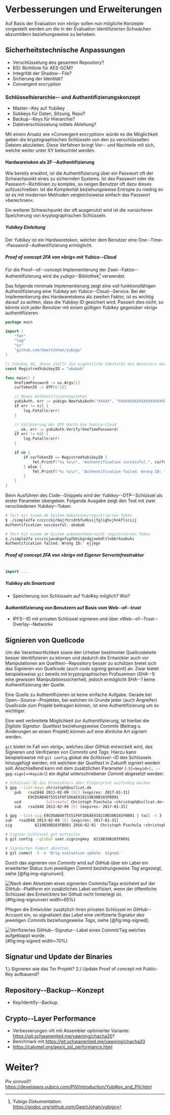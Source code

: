 # Verbesserungen und Erweiterungen

Auf Basis der Evaluation von »brig« sollen nun mögliche Konzepte vorgestellt
werden um die in der Evaluation identifizierten Schwächen abzumildern
beziehungsweise zu beheben.

## Sicherheitstechnische Anpassungen

* Verschlüsselung des gesamten Repository?
* BSI: Richtlinie für AES-GCM?
* Integrität der Shadow--File?
* Sicherung der Identität?
* Convergent encryption

### Schlüsselhierarchie-- und Authentifizierungskonzept

* Master--Key auf Yubikey
* Subkeys für Daten, Sitzung, Repo?
* Backup--Keys für Hierarchie?
* Dateiverschlüsselung mittels Ableitung?

Mit einem Ansatz wie »Convergent encryption« würde es die Möglichkeit geben die
kryptographischen Schlüsseln von den zu verschlüsselten Dateien abzuleiten.
Diese Verfahren bringt Vor-- und Nachteile mit sich, welche weiter unter XY
beleuchtet werden.


#### Hardwaretoken als 2F--Authentifizierung

Wie bereits erwähnt, ist die Authentifizierung über ein Passwort oft der
Schwachpunkt eines zu sichernden Systems. Ist das Passwort oder die
Passwort--Richtlinien zu komplex, so neigen Benutzer oft dazu dieses
aufzuschreiben. Ist die Komplexität beziehungsweise Entropie zu niedrig so ist
es mit modernen Methoden vergleichsweise einfach das Passwort »berechnen«.

Ein weiterer Schwachpunkt der oft ausgenutzt wird ist die »unsichere«
Speicherung von kryptographischen Schlüsseln.

##### Yubikey Einleitung

Der *Yubikey* ist ein Hardwaretoken, welcher dem Benutzer eine
One--Time--Password--Authentifizierung ermöglicht.

##### Proof of concept 2FA von »brig« mit Yubico--Cloud

Für die Proof--of--concept Implementierung der Zwei--Faktor--Authentifizierung
wird die *yubigo*--Bibliothek[^FN_YUBIGO] verwendet.

[^FN_YUBIGO]: Yubigo Dokumentation: <https://godoc.org/github.com/GeertJohan/yubigo>

Das folgende minimale Implementierung zeigt eine voll funktionsfähigen
Authentifizierung eine *Yubikey* am *Yubico*--Cloud--Service. Bei der
Implementierung des Hardwaretokens als zweiten Faktor, ist es wichtig darauf zu
achten, dass die *Yubikey ID* gesichert wird. Passiert dies nicht, so könnte
sich jeder Benutzer mit einem gültigen *Yubikey* gegenüber »brig«
authentifizieren.

~~~go
package main

import (
	"fmt"
	"log"
	"os"
	"github.com/GeertJohan/yubigo"
)

// Yubikey ID, diese stellt die eigetnliche Identität des Benutzers dar.
const RegistredYubikeyID = "ababab"

func main() {
	OneTimePassword := os.Args[1]
	curTokenID := OTP[6:12]

	// Neues Authentifizierungstoken
	yubiAuth, err := yubigo.NewYubiAuth("XXXXX", "XXXXXXXXXXXXXXXXXXXXXXXXXXXX")
	if err != nil {
		log.Fatalln(err)
	}

	// Validierung des OTP durch die Yubico-Cloud
	_, ok, err := yubiAuth.Verify(OneTimePassword)
	if err != nil {
		log.Fatalln(err)
	}

	if ok {
		if curTokenID == RegistredYubikeyID {
			fmt.Printf("%s %s\n", "Authentification successful.", curTokenID)
		} else {
			fmt.Printf("%s %s\n", "Authentification failed. Wrong ID: ", curTokenID)
		}
	}
}
~~~

Beim Ausführen des Code--Snippets wird der *Yubikey*--OTP--Schlüssel als erster
Parameter übergeben. Folgende Ausgabe zeigt den Test mit zwei verschiedenen
*Yubikey*--Token.

~~~sh
# Test mit einem am System bekannten/registrierten Token
$ ./simple2fa cccccckjrbajrhridrbfudkvijfglighvjhnkfliciij                                                                                                   1 ↵
Authentification successful. ababab

# Test mit einem am System unbekannten/nicht registrierten Token
$./simple2fa ccccccjwnahgnfvgfbhikgrdgjnekdltlnbbrhiebuhi                                                                                                 127 ↵
Authentification failed. Wrong ID:  ejjegn

~~~

##### Proof of concept 2FA von »brig« mit Eigener Serverinfrastruktur

~~~go

import ...

~~~

##### Yubikey als Smartcard


* Speicherung von Schlüsseln auf YubiKey möglich? Wie?

#### Authentifizierung von Benutzern auf Basis vom Web--of--trust

* IPFS--ID mit privaten Schlüssel signieren und über
  »Web--of--Trust--Overlay--Network«

## Signieren von Quellcode

Um die Verantwortlichkeit sowie den Urheber bestimmter Quellcodeteile besser
identifizieren zu können und dadurch die Entwickler auch vor Manipulationen am
Quelltext--Repository besser zu schützen bietet sich das Signieren von
Quellcode (auch *code signing* genannt) an. Zwar bietet beispielsweise `git`
bereits mit kryptographischen Prüfsummen (*SHA--1*) eine gewissen
Manipulationssicherheit, jedoch ermöglicht *SHA--1* keine Authentifizierung der
Quelle.

Eine Quelle zu Authentifizieren ist keine einfache Aufgabe. Gerade bei
Open--Source--Projekten, bei welchen im Grunde jeder (auch Angreifer) Quellcode
zum Projekt beitragen können, ist eine Authentifizierung um so wichtiger. 

Eine weit verbreitete Möglichkeit zur Authentifizierung, ist hierbei die
*Digitale Signatur*. Quelltext beziehungsweise *Commits* (Beitrag u. Änderungen
an einem Projekt) können auf eine ähnliche Art signiert werden. 

`git` bietet im Fall von »brig«, welches über *GitHub* entwickelt wird, das
Signieren und Verifizieren von *Commits* und *Tags*. Hierzu kann beispielsweise
mit `git config` global die *Schlüssel--ID* des Schlüssels hinzugefügt werden, mit welchem
der Quelltext in Zukunft signiert werden soll:
Anschließend kann mit dem zusätzlichen Parameter (`-S[<keyid>],
--gpg-sign[=<keyid>]`) ein digital unterschriebener *Commit* abgesetzt werden:

~~~sh
# Schlüssel-ID des Entwicklers über Fingerprint ausfindig machen
$ gpg --list-keys christoph@nullcat.de
	pub   rsa2048 2013-02-09 [SC] [expires: 2017-01-31]
		  E9CD5AB4075551F6F1D6AE918219B30B103FB091
	uid           [ultimate] Christoph Piechula <christoph@nullcat.de>
	sub   rsa2048 2013-02-09 [E] [expires: 2017-01-31]

$ gpg --list-sig E9CD5AB4075551F6F1D6AE918219B30B103FB091 | tail -n 3
sub   rsa2048 2013-02-09 [E] [expires: 2017-01-31]
sig          8219B30B103FB091 2016-02-01  Christoph Piechula <christoph@nullcat.de>

# Signier-Schlüssel git mitteilen
$ git config --global user.signingkey  8219B30B103FB091

# Signierten Commit absetzen
$ git commit -S -m 'Brig evaluation update. Signed.'
~~~

Durch das signieren von *Commits* wird auf *GitHub* über ein Label ein
erweiterter Status zum jeweiligen *Commit* beziehungsweise *Tag* angezeigt,
siehe [@fig:img-signunveri].

![Nach dem Absetzen eines signierten Commits/Tags erscheint auf der *GitHub*--Plattform ein zusätzliches Label verifiziert, wenn der öffentliche Schlüssel des Entwicklers bei Github nicht hinterlegt ist.](images/signed-unverified2.png){#fig:img-signunveri width=65%}

Pflegen die Entwickler zusätzlich ihren privaten Schlüssel im *GitHub*--Account
ein, so signalisiert das Label eine verifizierte Signatur des jeweiligen
*Commits* beziehungsweise *Tags*, siehe [@fig:img-signed].

![Verifiziertes *GitHub*--Signatur--Label eines Commit/Tag welches aufgeklappt wurde.](images/signed2.png){#fig:img-signed width=70%}

## Signatur und Update der Binaries

1.) Signieren wie das Tor Projekt?
2.) Update Proof of concept mit Public-Key aufbauend?

## Repository--Backup--Konzept

* Key/Identify--Backup.

## Crypto--Layer Performance

* Verbesserungen vllt mit Assembler optimierter Variante: https://git.schwanenlied.me/yawning/chacha20?
* Benchmark mit https://git.schwanenlied.me/yawning/chacha20
* https://calomel.org/aesni_ssl_performance.html

# Weiter?

Piv sinnvoll? https://developers.yubico.com/PIV/Introduction/YubiKey_and_PIV.html
